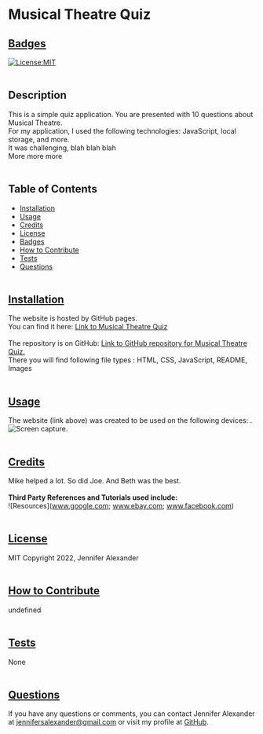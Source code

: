 
# Musical Theatre Quiz

## [Badges](#table-of-contents)
[![License:MIT](https://img.shields.io/badge/License-MIT-blue.svg)](https://opensource.org/licenses/MIT)
<br><br>
## Description
This is a simple quiz application. You are presented with 10 questions about Musical Theatre.
<br>
For my application, I used the following technologies: JavaScript, local storage, and more.
<br>
It was challenging, blah blah blah
<br>
More more more
<br><br>
## Table of Contents
- [Installation](#installation)
- [Usage](#usage)
- [Credits](#credits)
- [License](#license)
- [Badges](#badges)
- [How to Contribute](#how-to-contribute)
- [Tests](#tests)
- [Questions](#questions)
<br><br>
## [Installation](#table-of-contents)
The website is hosted by GitHub pages. <br>
You can find it here: [Link to Musical Theatre Quiz](https://jsalexan.github.io/theatre-quiz//)
<br><br>
The repository is on GitHub: [Link to GitHub repository for Musical Theatre Quiz.](https://github.com/jsalexan/theatre-quiz) <br>
There you will find following file types : 
 HTML, CSS, JavaScript, README, Images
<br><br>
## [Usage](#table-of-contents)
The website (link above) was created to be used on the following devices: .<br>
![Screen capture.](https://user-images.githubusercontent.com/110498167/195725023-dd3ff021-8f78-43c8-a087-9e48bb705d01.png)
<br><br>
## [Credits](#table-of-contents) 
Mike helped a lot. So did Joe. And Beth was the best.
<br><br>
**Third Party References and Tutorials used include:** 
<br>
![Resources](www.google.com; www.ebay.com; www.facebook.com)
<br><br>
## [License](#table-of-contents)
MIT Copyright 2022, Jennifer Alexander
<br><br>
## [How to Contribute](#table-of-contents)
undefined
<br><br>
## [Tests](#table-of-contents)
None
<br><br>
## [Questions](#table-of-contents)
If you have any questions or comments, you can contact Jennifer Alexander at jennifersalexander@gmail.com or visit my profile at [GitHub](https://github.com/jsalexan/).
